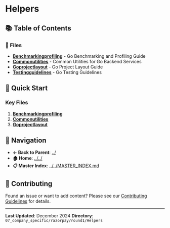 # Helpers

## 📚 Table of Contents

### 📄 Files

- **[Benchmarkingprofiling](BenchmarkingProfiling.md)** - Go Benchmarking and Profiling Guide
- **[Commonutilities](CommonUtilities.md)** - Common Utilities for Go Backend Services
- **[Goprojectlayout](GoProjectLayout.md)** - Go Project Layout Guide
- **[Testingguidelines](TestingGuidelines.md)** - Go Testing Guidelines

## 🚀 Quick Start

### Key Files
1. **[Benchmarkingprofiling](BenchmarkingProfiling.md)**
1. **[Commonutilities](CommonUtilities.md)**
1. **[Goprojectlayout](GoProjectLayout.md)**

## 🔗 Navigation

- **← Back to Parent**: [../](../)
- **🏠 Home**: [../../](../..)
- **📋 Master Index**: [../../MASTER_INDEX.md](../..MASTER_INDEX.md)

## 🤝 Contributing

Found an issue or want to add content? Please see our [Contributing Guidelines](../../CONTRIBUTING.md) for details.

---

**Last Updated**: December 2024
**Directory**: `07_company_specific/razorpay/round1/Helpers`
